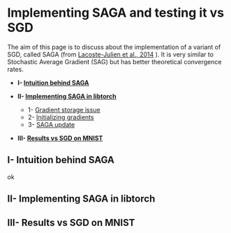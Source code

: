 # Implementing SAGA and testing it vs SGD
The aim of this page is to discuss about the implementation of a variant of SGD, called SAGA (from  [Lacoste-Julien et al., 2014](http://papers.nips.cc/paper/5258-saga-a-fast-incremental-gradient-method-with-support-for-non-strongly-convex-composite-objectives.pdf) ). It is very similar to Stochastic Average Gradient (SAG) but has better theoretical convergence rates.

- **I- [ Intuition behind SAGA ](#intuition)**

- **II- [ Implementing SAGA in libtorch ](#implementing)**
	- 1- [Gradient storage issue ](#storage)
	- 2- [Initializing gradients ](#init)
	- 3- [SAGA update ](#update)

- **III- [ Results vs SGD on MNIST ](#results)**

<a name="intuition"></a>
## I- Intuition behind SAGA

ok

<a name="implementing"></a>
## II- Implementing SAGA in libtorch 

<a name="results"></a>
## III- Results vs SGD on MNIST
